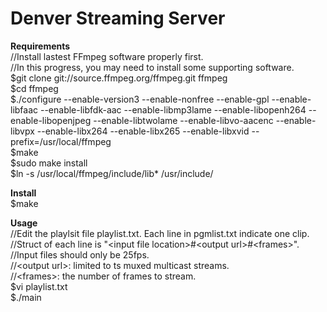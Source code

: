 # Denver Streaming Server
<b>Requirements</b><br />
//Install lastest FFmpeg software properly first.<br />
//In this progress, you may need to install some supporting software.<br />
$git clone git://source.ffmpeg.org/ffmpeg.git ffmpeg<br />
$cd ffmpeg<br />
$./configure --enable-version3 --enable-nonfree --enable-gpl --enable-libfaac --enable-libfdk-aac --enable-libmp3lame --enable-libopenh264 --enable-libopenjpeg --enable-libtwolame --enable-libvo-aacenc --enable-libvpx --enable-libx264 --enable-libx265 --enable-libxvid --prefix=/usr/local/ffmpeg<br />
$make<br />
$sudo make install<br />
$ln -s /usr/local/ffmpeg/include/lib* /usr/include/<br />

<b>Install</b><br />
$make<br />

<b>Usage</b><br />
//Edit the playlsit file playlist.txt. Each line in pgmlist.txt indicate one clip.<br />
//Struct of each line is &quot;&lt;input file location&gt;#&lt;output url&gt;#&lt;frames&gt;&quot;.<br />
//Input files should only be 25fps.<br />
//&lt;output url&gt;: limited to ts muxed multicast streams.<br />
//&lt;frames&gt;: the number of frames to stream.<br />
$vi playlist.txt<br />
$./main<br />
